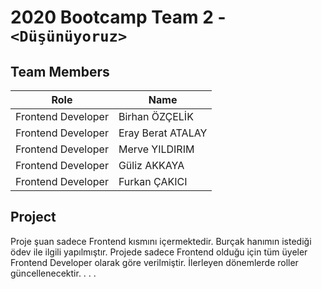 # 2020 Bootcamp Team 2 - `<Düşünüyoruz>`

## Team Members

| Role               | Name      |
|--------------------|-----------|
| Frontend Developer | 	Birhan ÖZÇELİK |
| Frontend Developer  |  Eray Berat ATALAY |
| Frontend Developer  |  Merve YILDIRIM|
| Frontend Developer  |  Güliz AKKAYA |
| Frontend Developer  |  Furkan ÇAKICI |

## Project

Proje şuan sadece Frontend kısmını içermektedir. Burçak hanımın istediği ödev ile ilgili yapılmıştır. Projede sadece Frontend olduğu için tüm üyeler Frontend Developer olarak göre verilmiştir. İlerleyen dönemlerde roller güncellenecektir.
.
.
.
